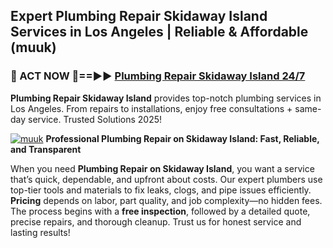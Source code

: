 ## Expert Plumbing Repair Skidaway Island Services in Los Angeles | Reliable & Affordable (muuk)  

<h3>🚿 ACT NOW 🌟==►► <a href="https://tinyurl.com/2ne6vx2x" rel="nofollow">Plumbing Repair Skidaway Island 24/7</a></h3>

**Plumbing Repair Skidaway Island** provides top-notch plumbing services in Los Angeles. From repairs to installations, enjoy free consultations + same-day service. Trusted Solutions 2025!

[![muuk](https://i.imgur.com/4PFF4AK.jpeg)](https://tinyurl.com/2ne6vx2x)
**Professional Plumbing Repair on Skidaway Island: Fast, Reliable, and Transparent**  

When you need **Plumbing Repair on Skidaway Island**, you want a service that’s quick, dependable, and upfront about costs. Our expert plumbers use top-tier tools and materials to fix leaks, clogs, and pipe issues efficiently. **Pricing** depends on labor, part quality, and job complexity—no hidden fees. The process begins with a **free inspection**, followed by a detailed quote, precise repairs, and thorough cleanup. Trust us for honest service and lasting results!